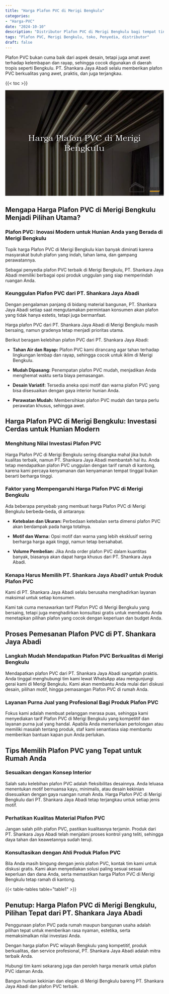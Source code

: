 ```yaml
---
title: "Harga Plafon PVC di Merigi Bengkulu"
categories: 
- "Harga-PVC"
date: "2024-10-10"
description: "Distributor Plafon PVC di Merigi Bengkulu bagi tempat tinggal, kantor, dan gerai. Panel unggulan, variasi motif, warna menarik, dengan servis pemasangan oleh tim profesional serta jaminan resmi!|Servis distribusi Plafon PVC di Merigi Bengkulu untuk kebutuhan rumah, perkantoran, maupun gerai, dengan material terbaik dan instalasi oleh teknisi ahli serta kepastian resmi.|Pilihan Plafon PVC di Merigi Bengkulu yang andal untuk tempat tinggal, office, dan gerai, bersama panel terbaik dan pemasangan oleh tenaga ahli profesional serta jaminan resmi.|Distribusi Plafon PVC di Merigi Bengkulu untuk hunian, perkantoran, serta ritel, beserta material unggulan dan penempatan oleh teknisi profesional, lengkap dengan kepastian resmi.}"
tags: "Plafon PVC, Merigi Bengkulu, toko, Penyedia, distributor"
draft: false
---
```


Plafon PVC bukan cuma baik dari aspek desain, tetapi juga amat awet terhadap kelembapan dan rayap, sehingga cocok digunakan di daerah tropis seperti Bengkulu. PT. Shankara Jaya Abadi selalu memberikan plafon PVC berkualitas yang awet, praktis, dan juga terjangkau.

{{< toc >}}

![Harga Plafon PVC di Merigi Bengkulu](/images/Harga-PVC/Harga-Plafon-PVC-di-Merigi-Bengkulu.png)


## Mengapa Harga Plafon PVC di Merigi Bengkulu Menjadi Pilihan Utama?

### Plafon PVC: Inovasi Modern untuk Hunian Anda yang Berada di Merigi Bengkulu

Topik harga Plafon PVC di Merigi Bengkulu kian banyak diminati karena masyarakat butuh plafon yang indah, tahan lama, dan gampang perawatannya.

Sebagai penyedia plafon PVC terbaik di Merigi Bengkulu, PT. Shankara Jaya Abadi memiliki berbagai opsi produk unggulan yang siap memperindah ruangan Anda.

### Keunggulan Plafon PVC dari PT. Shankara Jaya Abadi

Dengan pengalaman panjang di bidang material bangunan, PT. Shankara Jaya Abadi setiap saat mengutamakan permintaan konsumen akan plafon yang tidak hanya estetis, tetapi juga bermanfaat.

Harga plafon PVC dari PT. Shankara Jaya Abadi di Merigi Bengkulu masih bersaing, namun gradenya tetap menjadi prioritas utama.

Berikut beragam kelebihan plafon PVC dari PT. Shankara Jaya Abadi:

- **Tahan Air dan Rayap:** Plafon PVC kami dirancang agar tahan terhadap lingkungan lembap dan rayap, sehingga cocok untuk iklim di Merigi Bengkulu.

- **Mudah Dipasang:** Penempatan plafon PVC mudah, menjadikan Anda menghemat waktu serta biaya pemasangan.

- **Desain Variatif:** Tersedia aneka opsi motif dan warna plafon PVC yang bisa disesuaikan dengan gaya interior hunian Anda.

- **Perawatan Mudah:** Membersihkan plafon PVC mudah dan tanpa perlu perawatan khusus, sehingga awet.

## Harga Plafon PVC di Merigi Bengkulu: Investasi Cerdas untuk Hunian Modern

### Menghitung Nilai Investasi Plafon PVC

Harga Plafon PVC di Merigi Bengkulu sering disangka mahal jika butuh kualitas terbaik, namun PT. Shankara Jaya Abadi membantah hal itu. Anda tetap mendapatkan plafon PVC unggulan dengan tarif ramah di kantong, karena kami percaya kenyamanan dan kenyamanan tempat tinggal bukan berarti berharga tinggi.

### Faktor yang Mempengaruhi Harga Plafon PVC di Merigi Bengkulu

Ada beberapa penyebab yang membuat harga Plafon PVC di Merigi Bengkulu berbeda-beda, di antaranya:

- **Ketebalan dan Ukuran:** Perbedaan ketebalan serta dimensi plafon PVC akan berdampak pada harga totalnya.

- **Motif dan Warna:** Opsi motif dan warna yang lebih eksklusif sering berharga harga agak tinggi, namun tetap bersahabat.

- **Volume Pembelian:** Jika Anda order plafon PVC dalam kuantitas banyak, biasanya akan dapat harga khusus dari PT. Shankara Jaya Abadi.

### Kenapa Harus Memilih PT. Shankara Jaya Abadi? untuk Produk Plafon PVC

Kami di PT. Shankara Jaya Abadi selalu berusaha menghadirkan layanan maksimal untuk setiap konsumen.

Kami tak cuma menawarkan tarif Plafon PVC di Merigi Bengkulu yang bersaing, tetapi juga menghadirkan konsultasi gratis untuk membantu Anda menetapkan pilihan plafon yang cocok dengan keperluan dan budget Anda.

## Proses Pemesanan Plafon PVC di PT. Shankara Jaya Abadi

### Langkah Mudah Mendapatkan Plafon PVC Berkualitas di Merigi Bengkulu

Mendapatkan plafon PVC dari PT. Shankara Jaya Abadi sangatlah praktis. Anda tinggal menghubungi tim kami lewat WhatsApp atau mengunjungi gerai kami di Merigi Bengkulu. Kami akan membantu Anda mulai dari diskusi desain, pilihan motif, hingga pemasangan Plafon PVC di rumah Anda.

### Layanan Purna Jual yang Profesional Bagi Produk Plafon PVC

Fokus kami adalah membuat pelanggan merasa puas, sehingga kami menyediakan tarif Plafon PVC di Merigi Bengkulu yang kompetitif dan layanan purna jual yang handal. Apabila Anda memerlukan pertolongan atau memiliki masalah tentang produk, staf kami senantiasa siap membantu memberikan bantuan kapan pun Anda perlukan.

## Tips Memilih Plafon PVC yang Tepat untuk Rumah Anda

### Sesuaikan dengan Konsep Interior

Salah satu kelebihan plafon PVC adalah fleksibilitas desainnya. Anda leluasa menentukan motif bernuansa kayu, minimalis, atau desain kekinian disesuaikan dengan gaya ruangan rumah Anda. Harga Plafon PVC di Merigi Bengkulu dari PT. Shankara Jaya Abadi tetap terjangkau untuk setiap jenis motif.

### Perhatikan Kualitas Material Plafon PVC

Jangan salah pilih plafon PVC, pastikan kualitasnya terjamin. Produk dari PT. Shankara Jaya Abadi telah menjalani proses kontrol yang teliti, sehingga daya tahan dan keawetannya sudah teruji.

### Konsultasikan dengan Ahli Produk Plafon PVC

Bila Anda masih bingung dengan jenis plafon PVC, kontak tim kami untuk diskusi gratis. Kami akan menyediakan solusi paling sesuai sesuai keperluan dan dana Anda, serta memastikan harga Plafon PVC di Merigi Bengkulu tetap ramah di kantong.

{{< table-tables table="table1" >}}

## Penutup: Harga Plafon PVC di Merigi Bengkulu, Pilihan Tepat dari PT. Shankara Jaya Abadi

Penggunaan plafon PVC pada rumah maupun bangunan usaha adalah pilihan tepat untuk memberikan rasa nyaman, estetika, serta memaksimalkan nilai investasi Anda.

Dengan harga plafon PVC wilayah Bengkulu yang kompetitif, produk berkualitas, dan service profesional, PT. Shankara Jaya Abadi adalah mitra terbaik Anda.

Hubungi tim kami sekarang juga dan peroleh harga menarik untuk plafon PVC idaman Anda.

Bangun hunian kekinian dan elegan di Merigi Bengkulu bareng PT. Shankara Jaya Abadi dan plafon PVC terbaik.